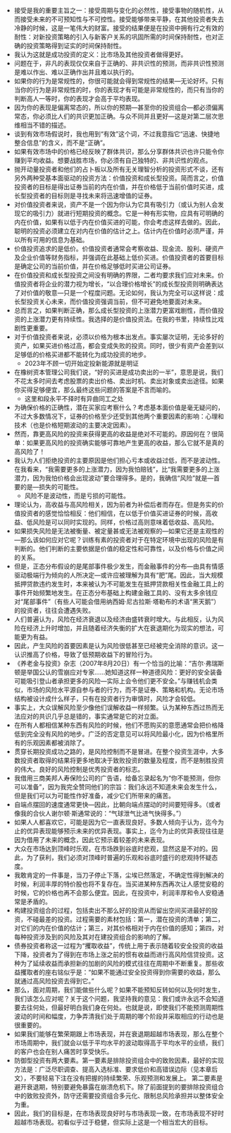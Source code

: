 * 接受是我的重要主旨之一：接受周期与变化的必然性，接受事物的随机性，从而接受未来的不可预知性与不可控性。接受能够带来平静，在其他投资者失去冷静的时候，这是一笔伟大的财富。接受的结果便是在投资中拥有行之有效的耐性：对新投资策略的引入与新客户关系的巩固所需的时间保持耐性，也对正确的投资策略得到证实的时间保持耐性。
* 我认为这就是成功投资的定义：比市场及其他投资者做得更好。
* 问题在于，非凡的表现仅仅来自于正确的、非共识性的预测，而非共识性预测是难以作出、难以正确作出并且难以执行的。
* 如果你的行为是常规性的，你很可能就会得到常规性的结果—无论好坏。只有当你的行为是非常规性的时，你的表现才有可能是非常规性的，而只有当你的判断高人一等时，你的表现才会高于平均表现。
* 因为你的表现是偏离常态的，所以你的预期—甚至你的投资组合—都必须偏离常态，你必须比人们的共识更加正确。与众不同并且更好—这是对第二层次思维相当不错的描述。
* 谈到有效市场假说时，我也用到“有效”这个词，不过我意指它“迅速、快捷地整合信息”的含义，而不是“正确”。
* 如果有效市场中的价格已经反映了群体共识，那么分享群体共识也许只能令你赚到平均收益。想要战胜市场，你必须有自己独特的、非共识性的观点。
* 抛开动量投资者和他们的占卜板以及所有无关理智分析的投资形式不谈，还有另外两种受基本面驱动的投资方法：价值投资和成长型投资。简而言之，价值投资者的目标是得出证券当前的内在价值，并在价格低于当前价值时买进，成长型投资者的目标则是寻找未来将迅速增值的证券。
* 对价值投资者来说，资产不是一个因为你认为它具有吸引力（或认为别人会发现它的吸引力）就进行短期投资的概念。它是一种有形实物，应具有可明确的内在价值，如果有以低于内在价值买进的可能，你会考虑这样去做的。因此，聪明的投资必须建立在对内在价值的估计之上。估计内在价值时必须严谨，并以所有可用的信息为基础。
* 价值投资追求的是低价。价值投资者通常会考察收益、现金流、股利、硬资产及企业价值等财务指标，并强调在此基础上低价买进。价值投资者的首要目标是确定公司的当前价值，并在价格足够低时买进公司证券。
* 在价值投资和成长型投资之间没有明确的界限，二者均要求我们应对未来。价值投资者将企业的潜力视为增长，“以合理价格增长”的成长型投资则明确表达了对价值的敬意—只是一个程度问题。无论如何，我认为完全可以这样说：成长型投资关心未来，而价值投资强调当前，但不可避免地要面对未来。
* 总而言之，如果判断正确，那么成长型投资的上涨潜力更富戏剧性，而价值投资的上涨潜力更有持续性。我选择的是价值投资法。在我的书里，持续性比戏剧性更重要。
* 对于价值投资者来说，必须以价格为根本出发点。事实屡次证明，无论多好的资产，如果买进价格过高，都会变成失败的投资。同时，很少有资产会差到以足够低的价格买进都不能转化为成功投资的地步。
  * 2023年不顾一切开始定投新能源就是明证
* 在橡树资本管理公司我们说，“好的买进是成功卖出的一半”，意思是说，我们不花太多时间去考虑股票的卖出价格、卖出时机、卖出对象或卖出途径。如果你买得足够便宜，那么最终这些问题的答案是不言而喻的。
  * 这里和段永平不择时有异曲同工之处
* 为确保价格的正确性，潜在买家应考察什么？考虑基本面价值是毫无疑问的，不过大多数情况下，证券的价格至少还受到其他两个重要因素的影响：心理和技术（也是价格短期波动的主要决定因素）。
* 然而，靠更高风险的投资来获得更高的收益是绝对不可能的。原因何在？很简单：如果更高风险的投资确实能够可靠地产生更高的收益，那么它就不是真的高风险了！
* 我认为人们拒绝投资的主要原因是他们担心亏本或收益过低，而不是波动性。在我看来，“我需要更多的上涨潜力，因为我怕赔钱”，比“我需要更多的上涨潜力，因为我怕价格会出现波动”要合理得多。是的，我确信“风险”就是—首要的是—损失的可能性。
  * 风险不是波动性，而是亏损的可能性。
* 理论认为，高收益与高风险相关，因为前者为补偿后者而存在。但是务实的价值投资者的感觉恰恰相反：他们相信，在以低于价值买进证券的时候，高收益、低风险是可以同时实现的。同样，价格过高则意味着低收益、高风险。
* 如果损失风险是无法被衡量、被定量甚或无法被观察的—如果它还是主观性的—那么该如何应对它呢？训练有素的投资者对于在特定环境中出现的风险是有判断的。他们判断的主要依据是价值的稳定性和可靠性，以及价格与价值之间的关系。
* 但是，正态分布假设的是尾部事件极少发生，而金融事件的分布—由具有情感驱动极端行为倾向的人所决定—或许应被理解为具有“肥”尾。因此，当大规模抵押贷款违约发生时，本来被认为不可能发生在抵押贷款相关性金融工具上的事件开始频繁地发生。在正态分布基础上构建金融工具的、没有太多余钱应对“尾部事件”（有些人可能会借用纳西姆·尼古拉斯·塔勒布的术语“黑天鹅”）的投资者，往往会遭遇失败。
* 人们普遍认为，风险在经济衰退以及经济由盛转衰时增大。与此相反，认为风险在经济上升时增加，并且随着经济失衡的扩大在衰退期化为现实的想法，可能更为有益。
* 因此，产生风险的首要因素是认为风险很低甚至已经被完全消除的意识。这一认识推高了价格，导致了低预期收益下的冒险行为。
* 《养老金与投资》杂志（2007年8月20日）有一个恰当的比喻：“吉尔·弗瑞斯顿是举国公认的雪崩应对专家……她知道这样一种道德风险：更好的安全装备可能吸引登山者承担更多的风险—实际上会令他们更不安全。”与赚钱机会类似，市场的风险水平源自参与者的行为，而不是证券、策略和机构。无论市场结构被设计成什么样子，只有在投资者行为审慎时，风险才会较低。
* 事实上，大众误解风险至少像他们误解收益一样频繁。认为某种东西过热而无法应对的共识几乎总是错的，事实通常是它的对立面。
* 在所有人都相信某种东西有风险的时候，他们不愿购买的意愿通常会把价格降低到完全没有风险的地步。广泛的否定意见可以将风险最小化，因为价格里所有的乐观因素都被消除了。
* 贯穿长期投资成功之路的，是风险控制而不是冒进。在整个投资生涯中，大多数投资者取得的结果将更多地取决于致败投资的数量及程度，而不是制胜投资的伟大。良好的风险控制是优秀投资者的标志。
* 我借用三商美邦人寿保险公司的广告语，给备忘录起名为“你不能预测，但你可以准备”，因为我完全赞同他们的宗旨：我们永远不知道未来会发生什么，但是我们可以为可能性作好准备，减少它们所带来的痛苦。
* 自端点摆回的速度通常更快—因此，比朝向端点摆动的时间要短得多。（或者像我的合伙人谢尔顿·斯通常说的：“气球泄气比进气快得多。”）
* 如果人人都喜欢它，可能是因为它一直表现良好。多数人倾向于认为，迄今为止的优异表现能够预示未来的优异表现。事实上，迄今为止的优异表现往往是因为借用了未来的概念，因此它预示着较差的未来表现。
* 大众在市场达到顶峰时乐观，在市场跌到谷底时悲观，显然这是不对的。因此，为了获利，我们必须对顶峰时普遍的乐观和谷底时盛行的悲观持怀疑态度。
* 我敢肯定的一件事是，当刀子停止下落，尘埃已然落定，不确定性得到解决的时候，利润丰厚的特价股也将不复存在。当买进某种东西再次让人感觉安稳的时候，它的价格也再不会那么便宜。因此，在投资中，利润丰厚和令人安稳通常是矛盾的。
* 构建投资组合的过程，包括卖出不那么好的投资从而留出空间买进最好的投资，不碰最差的投资。过程需要的素材包括：第一，潜在投资的清单；第二，对它们的内在价值的估计；第三，对其价格相对于内在价值的感知；第四，对每种投资涉及到的风险及其对在建投资组合的影响的了解。
* 债券投资者称这一过程为“攫取收益”，传统上用于表示随着较安全投资的收益下降，投资者为了得到在市场上涨之前的惯有收益而进行高风险信贷投资。这种为了延续收益而承担新的加剧的风险的模式往往在周期中不断重复。那些收益攫取者的座右铭似乎是：“如果不能通过安全投资得到你需要的收益，那么就通过高风险投资去得到它。”
* 那么，面对周期，我们能做些什么呢？如果不能预知反转如何以及何时发生，我们该怎么应对呢？关于这个问题，我坚持我的意见：我们或许永远不会知道要去往何处，但最好明白我们身在何处。也就是说，即使我们不能预测周期性波动的时间和幅度，力争弄清我们处于周期的哪个阶段并采取相应的行动也是很重要的。
* 如果我们能够在繁荣期跟上市场表现，并在衰退期超越市场表现，那么在整个市场周期中，我们就会以低于平均水平的波动取得高于平均水平的业绩，我们的客户也会在别人痛苦时享受快乐。
* 防御型投资有两大要素。第一要素是排除投资组合中的致败因素，最好的实现方法是：广泛尽职调查、提高入选标准、要求低价和高错误边际（见本章后文），不要轻易下注在没有把握的持续繁荣、乐观预测和发展上。 第二要素是避开衰退期，特别要避免暴露在崩溃危机下。除了前面提到的要排除投资组合中的致败投资外，防守还需要投资组合多元化、限制总风险承担并以整体安全为重。
* 因此，我们的目标是，在市场表现良好时与市场表现一致，在市场表现不好时超越市场表现。初看似乎过于稳健，但实际上这是一个相当宏大的目标。